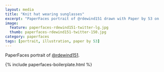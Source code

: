 ```yaml
---
layout: media
title: "Knit hat wearing sunglasses"
excerpt: "PaperFaces portrait of @rdewind151 drawn with Paper by 53 on an iPad."
image: 
  feature: paperfaces-rdewind151-twitter-lg.jpg
  thumb: paperfaces-rdewind151-twitter-150.jpg
category: paperfaces
tags: [portrait, illustration, paper by 53]
---
```


PaperFaces portrait of [@rdewind151](http://twitter.com/rdewind151).

{% include paperfaces-boilerplate.html %}